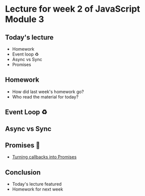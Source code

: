 # Lecture for week 2 of JavaScript Module 3

## Today's lecture
* Homework
* Event loop ♻️
* Async vs Sync
* Promises 

## Homework
* How did last week's homework go?
* Who read the material for today?

## Event Loop ♻️

## Async vs Sync

## Promises 💍
* [Turning callbacks into Promises](https://codepen.io/Razpudding/pen/vrgKmR)

## Conclusion
* Today's lecture featured
* Homework for next week

